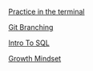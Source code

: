 [Practice in the terminal](https://m11gz.github.io/Reading-Notes/command-line)

[Git Branching](https://m11gz.github.io/Reading-Notes/git-branching)

[Intro To SQL](https://m11gz.github.io/Reading-Notes/intro-to-sql)

[Growth Mindset](https://m11gz.github.io/Reading-Notes/growthmindset)



